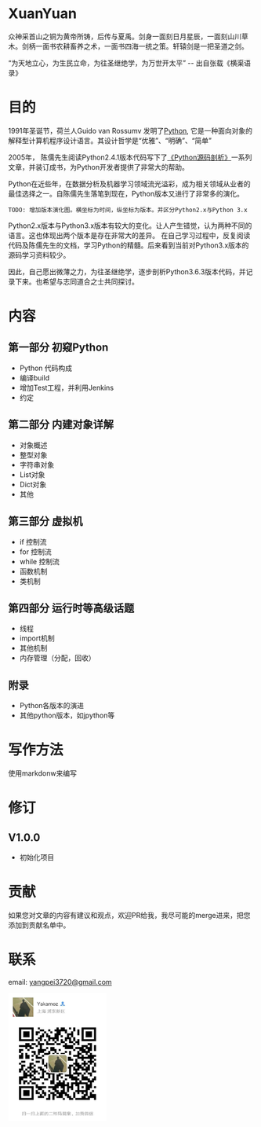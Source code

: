 # XuanYuan
众神采首山之铜为黄帝所铸，后传与夏禹。剑身一面刻日月星辰，一面刻山川草木。剑柄一面书农耕畜养之术，一面书四海一统之策。轩辕剑是一把圣道之剑。

“为天地立心，为生民立命，为往圣继绝学，为万世开太平” -- 出自张载《横渠语录》

# 目的
1991年圣诞节，荷兰人Guido van Rossumv 发明了[Python](https://www.python.org/), 它是一种面向对象的解释型计算机程序设计语言。其设计哲学是“优雅”、“明确”、“简单”

2005年， 陈儒先生阅读Python2.4.1版本代码写下了[《Python源码剖析》](http://blog.csdn.net/balabalamerobert/article/details/567580)一系列文章，并装订成书，为Python开发者提供了非常大的帮助。

Python在近些年，在数据分析及机器学习领域流光溢彩，成为相关领域从业者的最佳选择之一。自陈儒先生落笔到现在，Python版本又进行了非常多的演化。
    
    TODO: 增加版本演化图。横坐标为时间，纵坐标为版本。并区分Python2.x与Python 3.x

Python2.x版本与Python3.x版本有较大的变化。让人产生错觉，认为两种不同的语言。这也体现出两个版本是存在非常大的差异。 在自己学习过程中，反复阅读代码及陈儒先生的文档，学习Python的精髓。后来看到当前对Python3.x版本的源码学习资料较少。

因此，自己愿出微薄之力，为往圣继绝学，逐步剖析Python3.6.3版本代码，并记录下来。也希望与志同道合之士共同探讨。

# 内容

## 第一部分 初窥Python
* Python 代码构成
* 编译build
* 增加Test工程，并利用Jenkins
* 约定

## 第二部分 内建对象详解
* 对象概述
* 整型对象
* 字符串对象
* List对象
* Dict对象
* 其他


## 第三部分 虚拟机
* if 控制流
* for 控制流
* while 控制流
* 函数机制
* 类机制

## 第四部分 运行时等高级话题
* 线程
* import机制
* 其他机制
* 内存管理（分配，回收）

## 附录
* Python各版本的演进
* 其他python版本，如jpython等

# 写作方法
使用markdonw来编写

# 修订

## V1.0.0
 * 初始化项目

# 贡献
如果您对文章的内容有建议和观点，欢迎PR给我，我尽可能的merge进来，把您添加到贡献名单中。

# 联系
email: yangpei3720@gmail.com

<img src="/image/weixin.jpg" width="200" height="260" alt="Yakamoz微信" align=left />
